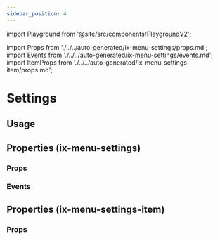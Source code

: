 ```yaml
---
sidebar_position: 4
---
```


import Playground from '@site/src/components/PlaygroundV2';

import Props from './../../auto-generated/ix-menu-settings/props.md';
import Events from './../../auto-generated/ix-menu-settings/events.md';
import ItemProps from './../../auto-generated/ix-menu-settings-item/props.md';

# Settings

## Usage

<Playground
name="settings" height="30rem" noMargin
examplesByName>
</Playground>

## Properties (ix-menu-settings)

### Props

<Props />

### Events

<Events />

## Properties (ix-menu-settings-item)

### Props

<ItemProps />
